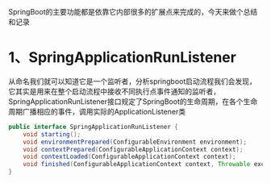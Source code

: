 


SpringBoot的主要功能都是依靠它内部很多的扩展点来完成的，今天来做个总结和记录

# 1、SpringApplicationRunListener

从命名我们就可以知道它是一个监听者，分析springboot启动流程我们会发现，它其实是用来在整个启动流程中接收不同执行点事件通知的监听者，SpringApplicationRunListener接口规定了SpringBoot的生命周期，在各个生命周期广播相应的事件，调用实际的ApplicationListener类

```java
public interface SpringApplicationRunListener {
    void starting();
    void environmentPrepared(ConfigurableEnvironment environment);
    void contextPrepared(ConfigurableApplicationContext context);
    void contextLoaded(ConfigurableApplicationContext context);
    void finished(ConfigurableApplicationContext context, Throwable exception);
}
```
